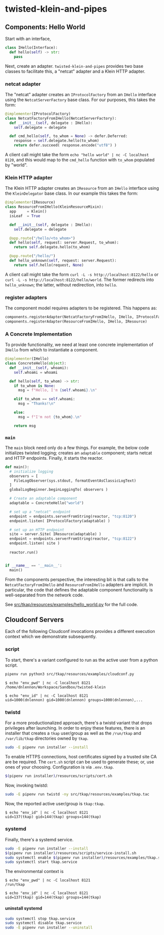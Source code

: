 # twisted-klein-and-pipes


Components: Hello World
----

Start with an interface,

```python
class IHello(Interface):
  def hello(self) -> str:
    pass
```

Next, create an adapter.  `twisted-klein-and-pipes` provides two base classes to facilitate this, a "netcat" adapter and a Klein HTTP adapter.

### netcat adapter

The "netcat" adapter creates an `IProtocolFactory` from an `IHello` interface using the `NetcatServerFactory` base class.  For our purposes, this takes the form:

```python
@implementer(IProtocolFactory)
class NetcatFactoryFromIHello(NetcatServerFactory):
  def __init__(self, delegate : IHello):
    self.delegate = delegate

  def cmd_hello(self, to_whom = None) -> defer.Deferred:
    response = self.delegate.hello(to_whom)
    return defer.succeed( response.encode("utf8") )
```

A client call might take the form `echo "hello world" | nc -C localhost 8120`, and this would map to the `cmd_hello` function with `to_whom` populated by "world".

### Klein HTTP adapter

The Klein HTTP adapter creates an `IResource` from an `IHello` interface using the `KleinDelegator` base class.  In our example this takes the form:

```python
@implementer(IResource)
class ResourceFromIHello(KleinResourceMixin):
  app     = Klein()
  isLeaf  = True

  def __init__(self, delegate : IHello):
    self.delegate = delegate

  @app.route("/hello/<to_whom>")
  def hello(self, request: server.Request, to_whom):
    return self.delegate.hello(to_whom)

  @app.route("/hello/")
  def hello_unknown(self, request: server.Request):
    return self.hello(request, None)
```

A client call might take the form `curl -L -s http://localhost:8122/hello` or `curl -L -s http://localhost:8122/hello/world`.  The former redirects into `hello_unknown`; the latter, without redirection, into `hello`.

### register adapters

The component model requires adapters to be registered.  This happens as:

```python
components.registerAdapter(NetcatFactoryFromIHello, IHello, IProtocolFactory)
components.registerAdapter(ResourceFromIHello, IHello, IResource)
```

### A Concrete Implementation

To provide functionality, we need at least one concrete implementation of `IHello` from which to instantiate a component.  

```python
@implementer(IHello)
class ConcreteHello(object):
  def __init__(self, whoami):
    self.whoami = whoami

  def hello(self, to_whom) -> str:
    if to_whom is None:
      msg = f"Hello, I'm {self.whoami}.\n"

    elif to_whom == self.whoami:
      msg = "Thanks!\n"

    else:
      msg = f"I'm not {to_whom}.\n"

    return msg
```


### `main`

The `main` block need only do a few things.  For example, the below code initializes twisted logging; creates an `adaptable` component; starts netcat and HTTP endpoints.  Finally, it starts the reactor.

```python
def main():
  # initialize logging
  observers = [ 
    FileLogObserver(sys.stdout, formatEventAsClassicLogText)
  ]
  globalLogBeginner.beginLoggingTo( observers )

  # Create an adaptable component
  adaptable = ConcreteHello("world")

  # set up a "netcat" endpoint
  endpoint = endpoints.serverFromString(reactor, "tcp:8120")
  endpoint.listen( IProtocolFactory(adaptable) )

  # set up an HTTP endpoint
  site = server.Site( IResource(adaptable) )
  endpoint = endpoints.serverFromString(reactor, "tcp:8122")
  endpoint.listen( site )
  
  reactor.run()


if __name__ == '__main__':
  main()
```

From the components perspective, the interesting bit is that calls to the `NetcatFactoryFromIHello` and `ResourceFromIHello` adapters are implicit.  In particular, the code that defines the adaptable component functionality is well-separated from the network code.

See [src/tkap/resources/examples/hello_world.py](src/tkap/resources/examples/hello_world.py) for the full code.


Cloudconf Servers
----

Each of the following Cloudconf invocations provides a different execution context which we demonstrate subsequently.


### script

To start, there's a variant configured to run as the active user from a python script.

```bash
pipenv run python3 src/tkap/resources/examples/cloudconf.py
```

```
$ echo "env_pwd" | nc -C localhost 8121
/home/dnlennon/Workspace/Sandbox/twisted-klein

$ echo "env_id" | nc -C localhost 8121
uid=1000(dnlennon) gid=1000(dnlennon) groups=1000(dnlennon),...
```

### twistd

For a more productionalized approach, there's a twistd variant that drops privileges after launching.  In order to enjoy these features, there is an installer that creates a `tkap` user/group as well as the `/run/tkap` and `/var/lib/tkap` directories owned by `tkap`.

```bash
sudo -E pipenv run installer --install
```

To enable HTTPS connections, host certificates signed by a trusted site CA are be required.  The `cert.sh` script can be used to generate these; or, use ones of your choosing.  Configuration is via `.env.tkap`.

```bash
$(pipenv run installer)/resources/scripts/cert.sh
```

Now, invoking twistd:

```bash
sudo -E pipenv run twistd -ny src/tkap/resources/examples/tkap.tac
```

Now, the reported active user/group is `tkap:tkap`.

```
$ echo "env_id" | nc -C localhost 8121
uid=137(tkap) gid=144(tkap) groups=144(tkap)
```


### systemd

Finally, there's a systemd service.  

```bash
sudo -E pipenv run installer --install
$(pipenv run installer)/resources/scripts/service-install.sh
sudo systemctl enable $(pipenv run installer)/resources/examples/tkap.service
sudo systemctl start tkap.service
```

The environmental context is

```
$ echo "env_pwd" | nc -C localhost 8121
/run/tkap

$ echo "env_id" | nc -C localhost 8121
uid=137(tkap) gid=144(tkap) groups=144(tkap)
```

#### uninstall systemd

```bash
sudo systemctl stop tkap.service
sudo systemctl disable tkap.service
sudo -E pipenv run installer --uninstall
```